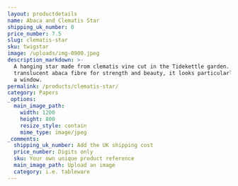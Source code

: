 ```yaml
---
layout: productdetails
name: Abaca and Clematis Star
shipping_uk_number: 0
price_number: 7.5
slug: clematis-star
sku: twigstar
image: /uploads/img-0900.jpeg
description_markdown: >-
  A hanging star made from clematis vine cut in the Tidekettle garden. Dipped in
  translucent abaca fibre for strength and beauty, it looks particularly good in
  a window.
permalink: /products/clematis-star/
category: Papers
_options:
  main_image_path:
    width: 1200
    height: 800
    resize_style: contain
    mime_type: image/jpeg
_comments:
  shipping_uk_number: Add the UK shipping cost
  price_number: Digits only
  sku: Your own unique product reference
  main_image_path: Upload an image
  category: i.e. tableware
---
```


